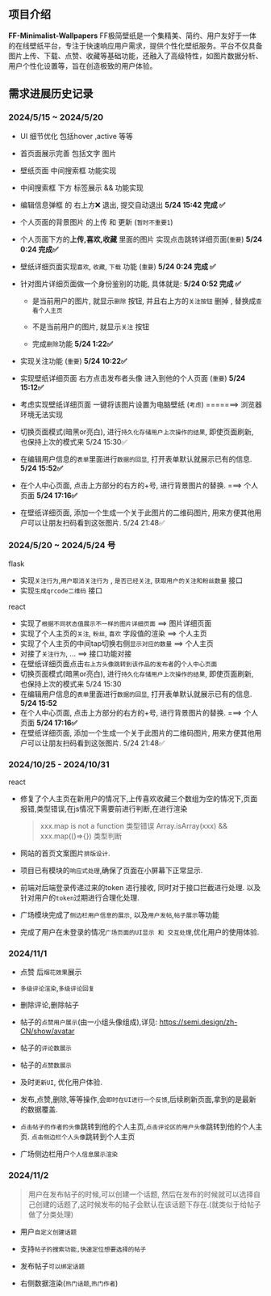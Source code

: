 ## 项目介绍
**FF-Minimalist-Wallpapers**
FF极简壁纸是一个集精美、简约、用户友好于一体的在线壁纸平台，专注于快速响应用户需求，提供个性化壁纸服务。平台不仅具备图片上传、下载、点赞、收藏等基础功能，还融入了高级特性，如图片数据分析、用户个性化设置等，旨在创造极致的用户体验。

## 需求进展历史记录


### 2024/5/15 ~ 2024/5/20

- UI 细节优化 包括hover ,active 等等

- 首页面展示完善 包括文字 图片

- 壁纸页面 中间搜索框 功能实现

- 中间搜索框 下方 标签展示 && 功能实现

- 编辑信息弹框 的 右上方❌  退出, 提交自动退出   **5/24 15:42 完成 ✅**

- 个人页面的背景图片 的上传 和 更新 (`暂时不重要1`)

- 个人页面下方的**上传,喜欢,收藏** 里面的图片 实现点击跳转详细页面(`重要`) **5/24 0:24 完成✅**

- 壁纸详细页面实现`喜欢`, `收藏`, `下载` 功能 (`重要`)  **5/24 0:24 完成 ✅**

- 针对图片详细页面做一个身份鉴别的功能, 具体就是:    **5/24 0:52 完成 ✅**
    - 是当前用户的图片, 就显示`删除` 按钮, 并且右上方的`关注按钮` 删掉 , 替换成`查看个人主页`
    - 不是当前用户的图片, 就显示`关注` 按钮 

    - 完成`删除`功能  **5/24 1:22✅**

- 实现关注功能 (`重要`)    **5/24 10:22✅**

- 实现壁纸详细页面 右方点击发布者头像 进入到他的个人页面 (`重要`)    **5/24 15:12✅**


- 考虑实现壁纸详细页面 一键将该图片设置为电脑壁纸 (`考虑`)  =======> 浏览器环境无法实现
- 切换页面模式(暗黑or亮白), 进行`持久化存储用户上次操作的结果`, 即使页面刷新, 也保持上次的模式来 5/24 15:30✅
- 在编辑用户信息的`表单`里面进行`数据的回显`, 打开表单默认就展示已有的信息. **5/24 15:52✅**
- 在个人中心页面, 点击上方部分的右方的+号, 进行背景图片的替换. ===> 个人页面 **5/24 17:16✅**
- 在壁纸详细页面, 添加一个生成一个关于此图片的二维码图片, 用来方便其他用户可以让朋友扫码看到这张图片. 5/24 21:48✅





### 2024/5/20 ~ 2024/5/24 号

flask

- 实现`关注行为`,`用户取消关注行为` , `是否已经关注`, `获取用户的关注和粉丝数量` 接口
- 实现`生成qrcode二维码` 接口



react

- 实现了`根据不同状态值展示不一样的图片详细页面`  ==> 图片详细页面
- 实现了个人主页的`关注`, `粉丝`, `喜欢` 字段值的渲染 ==> 个人主页
- 实现了个人主页的中间tap切换右侧`显示对应的数量` ==> 个人主页
- 对接了`关注行为`, ... ==> 接口功能对接
- 在壁纸详细页面点击`右上方头像跳转到该作品的发布者`的`个人中心页面 `
- 切换页面模式(暗黑or亮白), 进行`持久化存储用户上次操作的结果`, 即使页面刷新, 也保持上次的模式来 5/24 15:30
- 在编辑用户信息的`表单`里面进行`数据的回显`, 打开表单默认就展示已有的信息. **5/24 15:52**
- 在个人中心页面, 点击上方部分的右方的+号, 进行背景图片的替换. ===> 个人页面 **5/24 17:16✅**
- 在壁纸详细页面, 添加一个生成一个关于此图片的二维码图片, 用来方便其他用户可以让朋友扫码看到这张图片. 5/24 21:48✅


### 2024/10/25 - 2024/10/31 

react
- 修复了个人主页在新用户的情况下,上传喜欢收藏三个数组为空的情况下,页面报错,类型错误,在js情况下需要前进行判断,在进行渲染
  > xxx.map is not a function 类型错误 
  > Array.isArray(xxx)  && xxx.map(()=>{}) 类型判断

- 网站的首页文案图片`排版设计`.
- 项目已有模块的`响应式处理`,确保了页面在小屏幕下正常显示.

- 前端对后端登录传递过来的token 进行接收, 同时对于接口拦截进行处理. 以及针对用户的`token`过期进行合理化处理.

- 广场模块完成了`侧边栏用户信息的展示`, 以及`用户发帖`,`帖子展示`等功能

- 完成了用户在未登录的情况`广场页面的UI显示 和 交互处理`,优化用户的使用体验.



### 2024/11/1

- 点赞 后`烟花效果`展示

- `多级评论渲染`,`多级评论回复`

- 删除评论,删除帖子

- 帖子的`点赞用户展示`(由一小组头像组成),详见: https://semi.design/zh-CN/show/avatar

- 帖子的`评论数展示`

- 帖子的`点赞数展示`

- 及时`更新UI`, 优化用户体验. 

- 发布,点赞,删除,等等操作,会`即时在UI进行一个反馈`,后续刷新页面,拿到的是最新的数据覆盖.

- `点击帖子的作者的头像`跳转到他的个人主页,`点击评论区的用户头像`跳转到他的个人主页. `点击侧边栏个人头像`跳转到个人主页

- 广场侧边栏用户`个人信息展示渲染`


### 2024/11/2
> 用户在发布帖子的时候,可以创建一个话题, 然后在发布的时候就可以选择自己创建的话题了,这时候发布的帖子会默认在该话题下存在.(就类似于给帖子做了分类处理)

- 用户`自定义创建话题`

- 支持`帖子的搜索功能,快速定位想要选择的帖子`

- 发布帖子`可以绑定话题`

- 右侧数据渲染(`热门话题`,`热门作者`)











